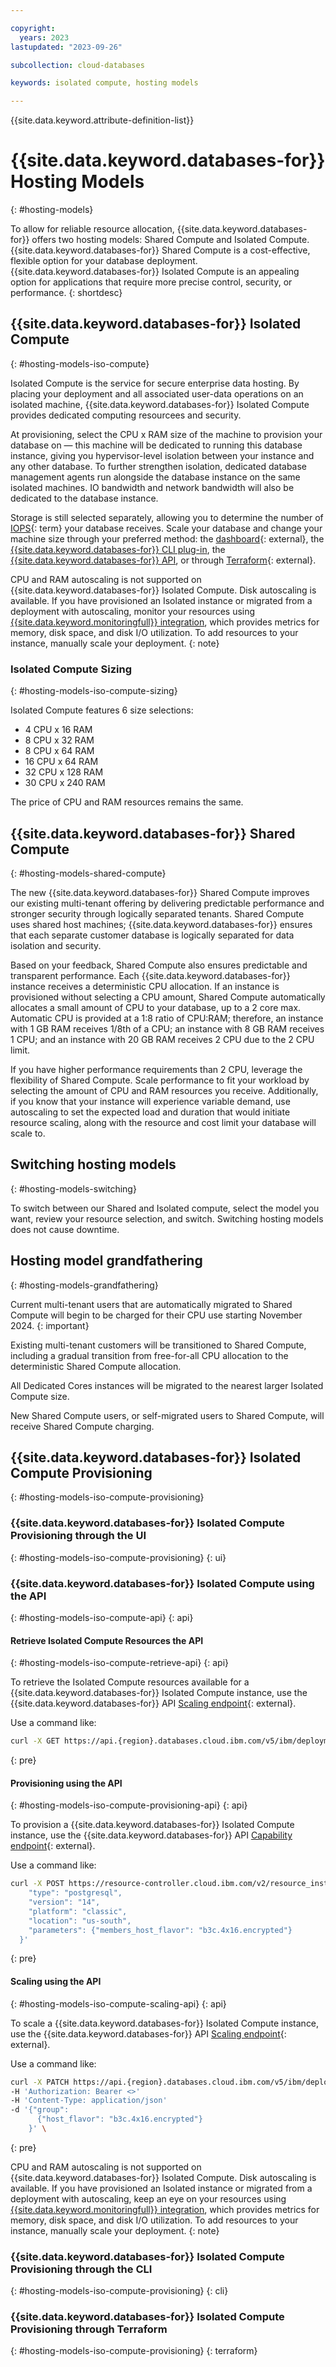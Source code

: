 ```yaml
---

copyright:
  years: 2023
lastupdated: "2023-09-26"

subcollection: cloud-databases

keywords: isolated compute, hosting models

---
```


{{site.data.keyword.attribute-definition-list}}

# {{site.data.keyword.databases-for}} Hosting Models
{: #hosting-models}

To allow for reliable resource allocation, {{site.data.keyword.databases-for}} offers two hosting models: Shared Compute and Isolated Compute. {{site.data.keyword.databases-for}} Shared Compute is a cost-effective, flexible option for your database deployment. {{site.data.keyword.databases-for}} Isolated Compute is an appealing option for applications that require more precise control, security, or performance.
{: shortdesc}

## {{site.data.keyword.databases-for}} Isolated Compute
{: #hosting-models-iso-compute}

Isolated Compute is the service for secure enterprise data hosting. By placing your deployment and all associated user-data operations on an isolated machine, {{site.data.keyword.databases-for}} Isolated Compute provides dedicated computing resourcees and security.

At provisioning, select the CPU x RAM size of the machine to provision your database on — this machine will be dedicated to running this database instance, giving you hypervisor-level isolation between your instance and any other database. To further strengthen isolation, dedicated database management agents run alongside the database instance on the same isolated machines. IO bandwidth and network bandwidth will also be dedicated to the database instance.

Storage is still selected separately, allowing you to determine the number of [IOPS](#x3858854){: term} your database receives. Scale your database and change your machine size through your preferred method: the [dashboard](https://cloud.ibm.com/){: external}, the [{{site.data.keyword.databases-for}} CLI plug-in](/docs/databases-cli-plugin?topic=databases-cli-plugin-cdb-reference), the [{{site.data.keyword.databases-for}} API](https://cloud.ibm.com/apidocs/cloud-databases-api/cloud-databases-api-v5#introduction), or through [Terraform](https://registry.terraform.io/providers/IBM-Cloud/ibm/latest/docs/resources/database){: external}.

CPU and RAM autoscaling is not supported on {{site.data.keyword.databases-for}} Isolated Compute. Disk autoscaling is available. If you have provisioned an Isolated instance or migrated from a deployment with autoscaling, monitor your resources using [{{site.data.keyword.monitoringfull}} integration](/docs/databases-for-mongodb?topic=databases-for-mongodb-monitoring), which provides metrics for memory, disk space, and disk I/O utilization. To add resources to your instance, manually scale your deployment.
{: note}

### Isolated Compute Sizing
{: #hosting-models-iso-compute-sizing}

Isolated Compute features 6 size selections:
- 4 CPU x 16 RAM
- 8 CPU x 32 RAM
- 8 CPU x 64 RAM
- 16 CPU x 64 RAM
- 32 CPU x 128 RAM
- 30 CPU x 240 RAM

The price of CPU and RAM resources remains the same.

## {{site.data.keyword.databases-for}} Shared Compute
{: #hosting-models-shared-compute}

The new {{site.data.keyword.databases-for}} Shared Compute improves our existing multi-tenant offering by delivering predictable performance and stronger security through logically separated tenants. Shared Compute uses shared host machines; {{site.data.keyword.databases-for}} ensures that each separate customer database is logically separated for data isolation and security. 

Based on your feedback, Shared Compute also ensures predictable and transparent performance. Each {{site.data.keyword.databases-for}} instance receives a deterministic CPU allocation. If an instance is provisioned without selecting a CPU amount, Shared Compute automatically allocates a small amount of CPU to your database, up to a 2 core max. Automatic CPU is provided at a 1:8 ratio of CPU:RAM; therefore, an instance with 1 GB RAM receives 1/8th of a CPU; an instance with 8 GB RAM receives 1 CPU; and an instance with 20 GB RAM receives 2 CPU due to the 2 CPU limit. 

If you have higher performance requirements than 2 CPU, leverage the flexibility of Shared Compute. Scale performance to fit your workload by selecting the amount of CPU and RAM resources you receive. Additionally, if you know that your instance will experience variable demand, use autoscaling to set the expected load and duration that would initiate resource scaling, along with the resource and cost limit your database will scale to.

## Switching hosting models
{: #hosting-models-switching}

To switch between our Shared and Isolated compute, select the model you want, review your resource selection, and switch. Switching hosting models does not cause downtime.

## Hosting model grandfathering
{: #hosting-models-grandfathering}

Current multi-tenant users that are automatically migrated to Shared Compute will begin to be charged for their CPU use starting November 2024.
{: important}

Existing multi-tenant customers will be transitioned to Shared Compute, including a gradual transition from free-for-all CPU allocation to the deterministic Shared Compute allocation.

All Dedicated Cores instances will be migrated to the nearest larger Isolated Compute size.

New Shared Compute users, or self-migrated users to Shared Compute, will receive Shared Compute charging.

## {{site.data.keyword.databases-for}} Isolated Compute Provisioning
{: #hosting-models-iso-compute-provisioning}

### {{site.data.keyword.databases-for}} Isolated Compute Provisioning through the UI
{: #hosting-models-iso-compute-provisioning}
{: ui}

### {{site.data.keyword.databases-for}} Isolated Compute using the API
{: #hosting-models-iso-compute-api}
{: api}

#### Retrieve Isolated Compute Resources the API
{: #hosting-models-iso-compute-retrieve-api}
{: api}

To retrieve the Isolated Compute resources available for a {{site.data.keyword.databases-for}} Isolated Compute instance, use the {{site.data.keyword.databases-for}} API [Scaling endpoint](https://cloud.ibm.com/apidocs/cloud-databases-api/cloud-databases-api-v5#listdeploymentscalinggroups){: external}.

Use a command like:

```sh
curl -X GET https://api.{region}.databases.cloud.ibm.com/v5/ibm/deployments/{id}/groups -H 'Authorization: Bearer <>' \
```
{: pre}

#### Provisioning using the API
{: #hosting-models-iso-compute-provisioning-api}
{: api}

To provision a {{site.data.keyword.databases-for}} Isolated Compute instance, use the {{site.data.keyword.databases-for}} API [Capability endpoint](https://cloud.ibm.com/apidocs/cloud-databases-api/cloud-databases-api-v5#capability){: external}.

Use a command like:

```sh
curl -X POST https://resource-controller.cloud.ibm.com/v2/resource_instances -H "Authorization: Bearer <IAM token>" -H 'Content-Type: application/json' -d '{
    "type": "postgresql",
    "version": "14",
    "platform": "classic",
    "location": "us-south",
    "parameters": {"members_host_flavor": "b3c.4x16.encrypted"}
  }'
```
{: pre}

#### Scaling using the API
{: #hosting-models-iso-compute-scaling-api}
{: api}

To scale a {{site.data.keyword.databases-for}} Isolated Compute instance, use the {{site.data.keyword.databases-for}} API [Scaling endpoint](https://cloud.ibm.com/apidocs/cloud-databases-api/cloud-databases-api-v5#setdeploymentscalinggroup){: external}.

Use a command like:

```sh
curl -X PATCH https://api.{region}.databases.cloud.ibm.com/v5/ibm/deployments/{id}/groups/{group_id} 
-H 'Authorization: Bearer <>' 
-H 'Content-Type: application/json' 
-d '{"group": 
      {"host_flavor": "b3c.4x16.encrypted"}
    }' \
```
{: pre}

CPU and RAM autoscaling is not supported on {{site.data.keyword.databases-for}} Isolated Compute. Disk autoscaling is available. If you have provisioned an Isolated instance or migrated from a deployment with autoscaling, keep an eye on your resources using [{{site.data.keyword.monitoringfull}} integration](/docs/databases-for-mongodb?topic=databases-for-mongodb-monitoring), which provides metrics for memory, disk space, and disk I/O utilization. To add resources to your instance, manually scale your deployment.
{: note}

### {{site.data.keyword.databases-for}} Isolated Compute Provisioning through the CLI
{: #hosting-models-iso-compute-provisioning}
{: cli}

### {{site.data.keyword.databases-for}} Isolated Compute Provisioning through Terraform
{: #hosting-models-iso-compute-provisioning}
{: terraform}
